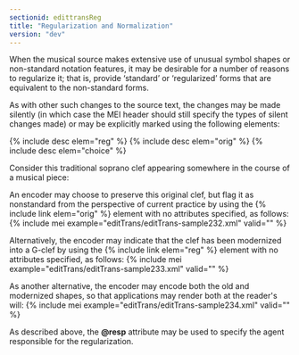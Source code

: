 ```yaml
---
sectionid: edittransReg
title: "Regularization and Normalization"
version: "dev"
---
```


When the musical source makes extensive use of unusual symbol shapes or non-standard notation features, it may be desirable for a number of reasons to regularize it; that is, provide ‘standard’ or ‘regularized’ forms that are equivalent to the non-standard forms.

As with other such changes to the source text, the changes may be made silently (in which case the MEI header should still specify the types of silent changes made) or may be explicitly marked using the following elements:

  
{% include desc elem="reg" %} 
{% include desc elem="orig" %} 
{% include desc elem="choice" %} 
 

Consider this traditional soprano clef appearing somewhere in the course of a musical piece:  

An encoder may choose to preserve this original clef, but flag it as nonstandard from the perspective of current practice by using the {% include link elem="orig" %} element with no attributes specified, as follows:
{% include mei example="editTrans/editTrans-sample232.xml" valid="" %}
    
Alternatively, the encoder may indicate that the clef has been modernized into a G-clef by using the {% include link elem="reg" %} element with no attributes specified, as follows:
{% include mei example="editTrans/editTrans-sample233.xml" valid="" %}
    
As another alternative, the encoder may encode both the old and modernized shapes, so that applications may render both at the reader's will:
{% include mei example="editTrans/editTrans-sample234.xml" valid="" %}
    
As described above, the **@resp** attribute may be used to specify the agent responsible for the regularization.
